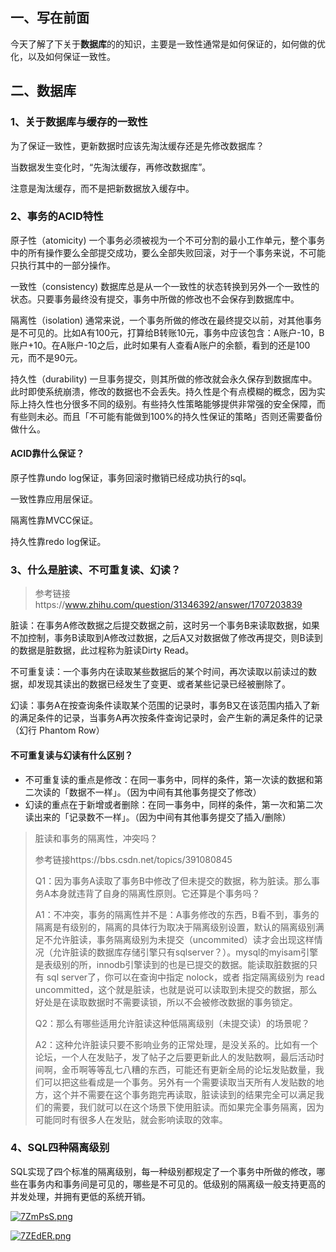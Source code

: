 ## 一、写在前面

今天了解了下关于**数据库**的的知识，主要是一致性通常是如何保证的，如何做的优化，以及如何保证一致性。



## 二、数据库

### 1、关于数据库与缓存的一致性

为了保证一致性，更新数据时应该先淘汰缓存还是先修改数据库？

当数据发生变化时，“先淘汰缓存，再修改数据库”。

注意是淘汰缓存，而不是把新数据放入缓存中。

### 2、事务的ACID特性

原子性（atomicity)   一个事务必须被视为一个不可分割的最小工作单元，整个事务中的所有操作要么全部提交成功，要么全部失败回滚，对于一个事务来说，不可能只执行其中的一部分操作。

一致性（consistency)   数据库总是从一个一致性的状态转换到另外一个一致性的状态。只要事务最终没有提交，事务中所做的修改也不会保存到数据库中。

隔离性（isolation)   通常来说，一个事务所做的修改在最终提交以前，对其他事务是不可见的。比如A有100元，打算给B转账10元，事务中应该包含：A账户-10，B账户+10。在A账户-10之后，此时如果有人查看A账户的余额，看到的还是100元，而不是90元。

持久性（durability)   一旦事务提交，则其所做的修改就会永久保存到数据库中。此时即使系统崩溃，修改的数据也不会丢失。持久性是个有点模糊的概念，因为实际上持久性也分很多不同的级别。有些持久性策略能够提供非常强的安全保障，而有些则未必。而且「不可能有能做到100%的持久性保证的策略」否则还需要备份做什么。

#### ACID靠什么保证？

原子性靠undo log保证，事务回滚时撤销已经成功执行的sql。

一致性靠应用层保证。

隔离性靠MVCC保证。

持久性靠redo log保证。

### 3、什么是脏读、不可重复读、幻读？

>  参考链接https://www.zhihu.com/question/31346392/answer/1707203839

脏读：在事务A修改数据之后提交数据之前，这时另一个事务B来读取数据，如果不加控制，事务B读取到A修改过数据，之后A又对数据做了修改再提交，则B读到的数据是脏数据，此过程称为脏读Dirty Read。

不可重复读：一个事务内在读取某些数据后的某个时间，再次读取以前读过的数据，却发现其读出的数据已经发生了变更、或者某些记录已经被删除了。

幻读：事务A在按查询条件读取某个范围的记录时，事务B又在该范围内插入了新的满足条件的记录，当事务A再次按条件查询记录时，会产生新的满足条件的记录（幻行 Phantom Row）

#### 不可重复读与幻读有什么区别？

- 不可重复读的重点是修改：在同一事务中，同样的条件，第一次读的数据和第二次读的「数据不一样」。（因为中间有其他事务提交了修改）
- 幻读的重点在于新增或者删除：在同一事务中，同样的条件，第一次和第二次读出来的「记录数不一样」。（因为中间有其他事务提交了插入/删除）

> 脏读和事务的隔离性，冲突吗？
>
> 参考链接https://bbs.csdn.net/topics/391080845
>
> Q1：因为事务A读取了事务B中修改了但未提交的数据，称为脏读。那么事务A本身就违背了自身的隔离性原则。它还算是个事务吗？
>
> A1：不冲突，事务的隔离性并不是：A事务修改的东西，B看不到，事务的隔离是有级别的，隔离的具体行为取决于隔离级别设置，默认的隔离级别满足不允许脏读，事务隔离级别为未提交（uncommited）读才会出现这样情况（允许脏读的数据库存储引擎只有sqlserver？）。mysql的myisam引擎是表级别的所，innodb引擎读到的也是已提交的数据。能读取脏数据的只有 sql server了，你可以在查询中指定 nolock，或者 指定隔离级别为 read uncommitted，这个就是脏读，也就是说可以读取到未提交的数据，那么好处是在读取数据时不需要读锁，所以不会被修改数据的事务锁定。
>
> Q2：那么有哪些适用允许脏读这种低隔离级别（未提交读）的场景呢？
>
> A2：这种允许脏读只要不影响业务的正常处理，是没关系的。比如有一个论坛，一个人在发贴子，发了帖子之后要更新此人的发贴数啊，最后活动时间啊，金币啊等等乱七八糟的东西，可能还有更新全局的论坛发贴数量，我们可以把这些看成是一个事务。另外有一个需要读取当天所有人发贴数的地方，这个并不需要在这个事务跑完再读取，脏读读到的结果完全可以满足我们的需要，我们就可以在这个场景下使用脏读。而如果完全事务隔离，因为可能同时有很多人在发贴，就会影响读取的效率。

### 4、SQL四种隔离级别

SQL实现了四个标准的隔离级别，每一种级别都规定了一个事务中所做的修改，哪些在事务内和事务间是可见的，哪些是不可见的。低级别的隔离级一般支持更高的并发处理，并拥有更低的系统开销。

[![7ZmPsS.png](https://s4.ax1x.com/2022/01/11/7ZmPsS.png)](https://imgtu.com/i/7ZmPsS)

[![7ZEdER.png](https://s4.ax1x.com/2022/01/10/7ZEdER.png)](https://imgtu.com/i/7ZEdER)





















